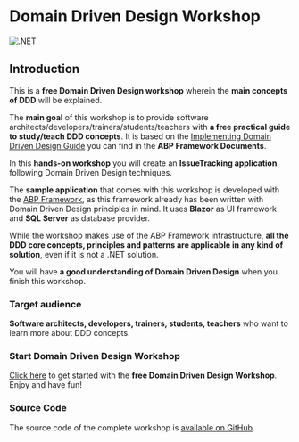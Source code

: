# Domain Driven Design Workshop

![.NET](https://github.com/bartvanhoey/DomainDrivenDesignWorkshop/workflows/.NET/badge.svg?branch=main)

## Introduction

This is a **free Domain Driven Design workshop** wherein the **main concepts of DDD** will be explained.

The **main goal** of this workshop is to provide software architects/developers/trainers/students/teachers with **a free practical guide to study/teach DDD concepts**. It is based on the [Implementing Domain Driven Design Guide](https://docs.abp.io/en/abp/latest/Domain-Driven-Design-Implementation-Guide) you can find in the **ABP Framework Documents**.

In this **hands-on workshop** you will create an **IssueTracking application** following Domain Driven Design techniques.

The **sample application** that comes with this workshop is developed with the [ABP Framework](https://abp.io/), as this framework already has been written with Domain Driven Design principles in mind. It uses **Blazor** as UI framework and **SQL Server** as database provider.

While the workshop makes use of the ABP Framework infrastructure, **all the DDD core concepts, principles and patterns are applicable in any kind of solution**, even if it is not a .NET solution.

You will have **a good understanding of Domain Driven Design** when you finish this workshop.

### Target audience

**Software architects, developers, trainers, students, teachers** who want to learn more about DDD concepts.

### Start Domain Driven Design Workshop

[Click here](docs/get-started/get-started.md) to get started with the **free Domain Driven Design Workshop**. Enjoy and have fun!

### Source Code

The source code of the complete workshop is [available on GitHub](https://github.com/bartvanhoey/WorkshopDDD).
